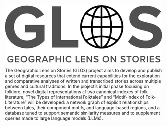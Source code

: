 
![Geographic Lens On Stories](glos_logo_800w.jpg)

The Geographic Lens on Stories (GLOS) project aims to develop and publish a set of digital resources that extend current capabilities for the exploration and comparative analyses of written and transcribed stories across multiple genres and cultural traditions. In the project’s initial phase focusing on folklore, novel digital representations of two canonical indexes of folk literature, “The Types of International Folktales” and “Motif-Index of Folk-Literature” will be developed: a network graph of explicit relationships between tales, their component motifs, and language-based regions, and a database tuned to support semantic similarity measures and to supplement queries made to large language models (LLMs).